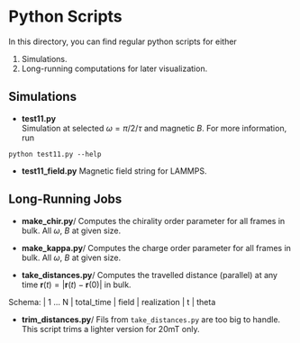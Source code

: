 # Python Scripts
In this directory, you can find regular python scripts for either
1. Simulations.
2. Long-running computations for later visualization.

## Simulations

- **test11.py**\
Simulation at selected $\omega = \pi/2/\tau$ and magnetic $B$. For more information, run
```
python test11.py --help
```
- **test11_field.py** Magnetic field string for LAMMPS.

## Long-Running Jobs

- **make_chir.py**/
Computes the chirality order parameter for all frames in bulk. All $\omega$, $B$ at given size.

- **make_kappa.py**/
Computes the charge order parameter for all frames in bulk. All $\omega$, $B$ at given size.

- **take_distances.py**/
Computes the travelled distance (parallel) at any time $\mathbf{r}(t) = | \mathbf{r}(t) - \mathbf{r}(0) |$ in bulk.

Schema:
| 1 ... N | total_time | field | realization | t | theta

- **trim_distances.py**/
Fils from `take_distances.py` are too big to handle. This script trims a lighter version for 20mT only.
